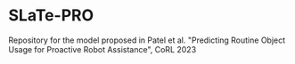 # SLaTe-PRO
Repository for the model proposed in Patel et al. "Predicting Routine Object Usage for Proactive Robot Assistance", CoRL 2023
